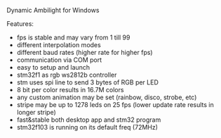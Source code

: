 Dynamic Ambilight for Windows

Features:
- fps is stable and may vary from 1 till 99
- different interpolation modes
- different baud rates (higher rate for higher fps)
- communication via COM port
- easy to setup and launch
- stm32f1 as rgb ws2812b controller
- stm uses spi line to send 3 bytes of RGB per LED
- 8 bit per color results in 16.7M colors
- any custom animation may be set (rainbow, disco, strobe, etc)
- stripe may be up to 1278 leds on 25 fps (lower update rate results in longer stripe)
- fast&stable both desktop app and stm32 program 
- stm32f103 is running on its default freq (72MHz)